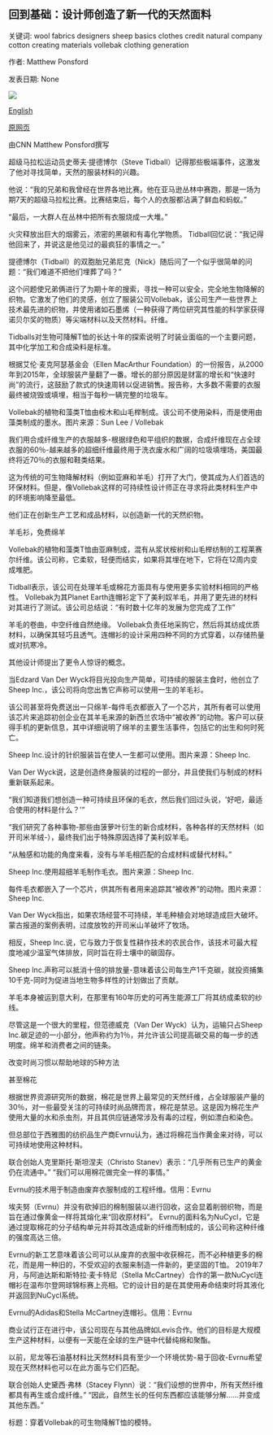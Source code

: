 ## 回到基础：设计师创造了新一代的天然面料

关键词: wool fabrics designers sheep basics clothes credit natural company cotton creating materials vollebak clothing generation

作者: Matthew Ponsford

发表日期: None

![](https://cdn.cnn.com/cnnnext/dam/assets/200823221549-07-traditional-materials-restricted-super-tease.jpg)

[English](Back%20to%20the%20basics%3A%20The%20designers%20creating%20a%20new%20generation%20of%20natural%20fabrics.md)

[原网页](https://edition.cnn.com/style/article/back-to-basics-natural-fabrics-sept/index.html)

由CNN Matthew Ponsford撰写

超级马拉松运动员史蒂夫·提德博尔（Steve Tidball）记得那些极端事件，这激发了他对寻找简单，天然的服装材料的兴趣。

他说：“我的兄弟和我曾经在世界各地比赛。他在亚马逊丛林中赛跑，那是一场为期7天的超级马拉松比赛。比赛结束后，每个人的衣服都沾满了鲜血和蚂蚁。”

“最后，一大群人在丛林中把所有衣服烧成一大堆。”

火灾释放出巨大的烟雾云，浓密的黑碳和有毒化学物质。 Tidball回忆说：“我记得他回来了，并说这是他见过的最疯狂的事情之一。”

提德博尔（Tidball）的双胞胎兄弟尼克（Nick）随后问了一个似乎很简单的问题：“我们难道不把他们埋葬了吗？”

这个问题使兄弟俩进行了为期十年的搜索，寻找一种可以安全，完全地生物降解的织物。它激发了他们的灵感，创立了服装公司Vollebak，该公司生产一些世界上技术最先进的织物，并使用诸如石墨烯（一种获得了两位研究其性能的科学家获得诺贝尔奖的物质）等尖端材料以及天然材料。纤维。

Tidballs对生物可降解T恤的长达十年的探索说明了时装业面临的一个主要问题，其中化学加工和合成染料是标准。

根据艾伦·麦克阿瑟基金会（Ellen MacArthur Foundation）的一份报告，从2000年到2015年，全球服装产量翻了一番。增长的部分原因是财富的增长和“快速时尚”的流行，这鼓励了款式的快速周转以促进销售。报告称，大多数不需要的衣服最终被烧毁或填埋，相当于每秒一辆完整的垃圾车。

Vollebak的植物和藻类T恤由桉木和山毛榉制成。该公司不使用染料，而是使用由藻类制成的墨水。图片来源：Sun Lee / Vollebak

我们用合成纤维生产的衣服越多-根据绿色和平组织的数据，合成纤维现在占全球衣服的60％-越来越多的超细纤维最终用于洗衣废水和广阔的垃圾填埋场，美国最终将近70％的衣服和鞋类结果。

这为传统的可生物降解材料（例如亚麻和羊毛）打开了大门，使其成为人们首选的环保材料。但是，像Vollebak这样的可持续性设计师正在寻求将此类材料生产中的环境影响降至最低。

他们正在创新生产工艺和成品材料，以创造新一代的天然织物。

羊毛衫，免费绵羊

Vollebak的植物和藻类T恤由亚麻制成，混有从浆状桉树和山毛榉纺制的工程莱赛尔纤维。该公司称，它柔软，轻便而结实，如果将其埋在地下，它将在12周内变成堆肥。

Tidball表示，该公司在处理羊毛或棉花方面具有与使用更多实验材料相同的严格性。 Vollebak为其Planet Earth连帽衫定下了美利奴羊毛，并用了更先进的材料对其进行了测试。该公司总结说：“有时数十亿年的发展为您完成了工作”

羊毛的卷曲，中空纤维自然绝缘。 Vollebak负责任地采购它，然后将其纺成优质材料，以确保其轻巧且透气。连帽衫的设计采用四种不同的方式穿着，以存储热量或对抗寒冷。

其他设计师提出了更令人惊讶的概念。

当Edzard Van Der Wyck将目光投向生产简单，可持续的服装主食时，他创立了Sheep Inc.，该公司将向您出售它声称可以使用一生的羊毛衫。

该公司甚至将免费送出一只绵羊-每件毛衣都嵌入了一个芯片，其所有者可以使用该芯片来追踪初创企业在其羊毛来源的新西兰农场中“被收养”的动物。客户可以获得手机的更新信息，其中详细说明了绵羊的主要生活事件，包括它的出生和何时死亡。

Sheep Inc.设计的针织服装旨在使人一生都可以使用。图片来源：Sheep Inc.

Van Der Wyck说，这是创造终身服装的过程的一部分，并且使我们与制成的材料重新联系起来。

“我们知道我们想创造一种可持续且环保的毛衣，然后我们回过头说，'好吧，最适合使用的材料是什么？'”

“我们研究了各种事物-那些由菠萝叶衍生的新合成材料，各种各样的天然材料（如开司米羊绒-），最终我们出于特殊原因选择了美利奴羊毛。

“从触感和功能的角度来看，没有与羊毛相匹配的合成材料或替代材料。”

Sheep Inc.使用超细羊毛制作毛衣。图片来源：Sheep Inc.

每件毛衣都嵌入了一个芯片，供其所有者用来追踪其“被收养”的动物。图片来源：Sheep Inc.

Van Der Wyck指出，如果农场经营不可持续，羊毛种植会对地球造成巨大破坏。蒙古报道的案例表明，过度放牧的开司米山羊破坏了牧场。

相反，Sheep Inc.说，它与致力于恢复性耕作技术的农民合作，该技术可最大程度地减少温室气体排放，同时旨在将土壤中的碳固存。

Sheep Inc.声称可以抵消十倍的排放量-意味着该公司每生产1千克碳，就投资捕集10千克-同时为促进当地生物多样性的计划做出了贡献。

羊毛本身被运到意大利，在那里有160年历史的可再生能源工厂将其纺成柔软的纱线。

尽管这是一个很大的里程，但范德威克（Van Der Wyck）认为，运输只占Sheep Inc.碳足迹的一小部分，他声称约为1％，并允许该公司提高碳交易的每一步的透明度。绵羊和消费者之间的链条。

改变时尚习惯以帮助地球的5种方法

甚至棉花

根据世界资源研究所的数据，棉花是世界上最常见的天然纤维，占全球服装产量的30％，对一些最受关注的可持续时尚品牌而言，棉花是禁忌。这是因为棉花生产使用大量的水和杀虫剂，并且其供应链通常涉及有毒的过程，例如漂白和染色。

但总部位于西雅图的纺织品生产商Evrnu认为，通过将棉花当作黄金来对待，可以可持续地使用这种材料。

联合创始人克里斯托·斯坦涅夫（Christo Stanev）表示：“几乎所有已生产的黄金仍在流通中。” “我们可以用棉花做完全一样的事情。”

Evrnu的技术用于制造由废弃衣服制成的工程纤维。信用：Evrnu

埃夫努（Evrnu）并没有砍掉旧的棉制服装以进行回收，这会显着削弱织物，而是旨在通过像黄金一样将其熔化来“回收原材料”。 Evrnu的面料名为NuCycl，它是通过提取棉花的分子结构单元并将其改造成新的纤维而制成的，该公司称这种纤维的强度高达三倍。

Evrnu的新工艺意味着该公司可以从废弃的衣服中收获棉花，而不必种植更多的棉花，而是用一种旧的，不受欢迎的衣服来制造一件新的，更坚固的T恤。 2019年7月，与阿迪达斯和斯特拉·麦卡特尼（Stella McCartney）合作的第一款NuCycl连帽衫在温布尔登网球锦标赛上亮相。它的设计目的是在其使用寿命结束时将其液化并返回到NuCycl系统。

Evrnu的Adidas和Stella McCartney连帽衫。信用：Evrnu

商业试行正在进行中，该公司现在与其他品牌如Levis合作。他们的目标是大规模生产这种材料，以便有一天能在全球的生产链中代替纯棉和聚酯。

以前，尼龙等石油基材料比天然材料具有至少一个环境优势-易于回收-Evrnu希望现在天然材料也可以在此方面与它们匹配。

联合创始人史黛西·弗林（Stacey Flynn）说：“我们设想的世界中，所有天然纤维都具有再生或合成纤维。” “因此，自然生长的任何东西都应该能够分解……并变成其他东西。”

标题：穿着Vollebak的可生物降解T恤的模特。